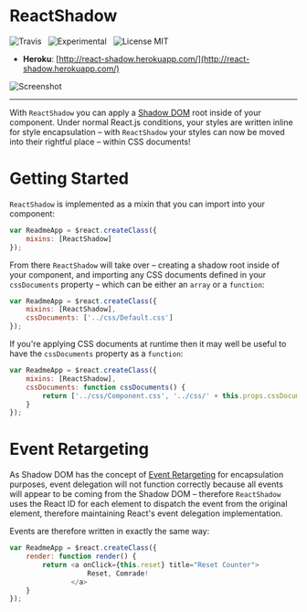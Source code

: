 # ReactShadow

![Travis](http://img.shields.io/travis/Wildhoney/ReactShadow.svg?style=flat)
&nbsp;
![Experimental](http://img.shields.io/badge/experimental-%E2%9C%93-blue.svg?style=flat)
&nbsp;
![License MIT](http://img.shields.io/badge/license-mit-orange.svg?style=flat)

* **Heroku**: [http://react-shadow.herokuapp.com/](http://react-shadow.herokuapp.com/)

![Screenshot](http://i.imgur.com/vxA6fPl.png)

---

With `ReactShadow` you can apply a [Shadow DOM](http://www.html5rocks.com/en/tutorials/webcomponents/shadowdom/) root inside of your component. Under normal React.js conditions, your styles are written inline for style encapsulation &ndash; with `ReactShadow` your styles can now be moved into their rightful place &ndash; within CSS documents!

# Getting Started

`ReactShadow` is implemented as a mixin that you can import into your component:

```javascript
var ReadmeApp = $react.createClass({
    mixins: [ReactShadow]
});
```

From there `ReactShadow` will take over &ndash; creating a shadow root inside of your component, and importing any CSS documents defined in your `cssDocuments` property &ndash; which can be either an `array` or a `function`:

```javascript
var ReadmeApp = $react.createClass({
    mixins: [ReactShadow],
    cssDocuments: ['../css/Default.css']
});
```

If you're applying CSS documents at runtime then it may well be useful to have the `cssDocuments` property as a `function`:

```javascript
var ReadmeApp = $react.createClass({
    mixins: [ReactShadow],
    cssDocuments: function cssDocuments() {
        return ['../css/Component.css', '../css/' + this.props.cssDocument];
    }
});
```

# Event Retargeting

As Shadow DOM has the concept of [Event Retargeting](http://www.w3.org/TR/shadow-dom/#event-retargeting) for encapsulation purposes, event delegation will not function correctly because all events will appear to be coming from the Shadow DOM &ndash; therefore `ReactShadow` uses the React ID for each element to dispatch the event from the original element, therefore maintaining React's event delegation implementation.

Events are therefore written in exactly the same way:

```javascript
var ReadmeApp = $react.createClass({
    render: function render() {
        return <a onClick={this.reset} title="Reset Counter">
                   Reset, Comrade!
               </a>
    }
});
```